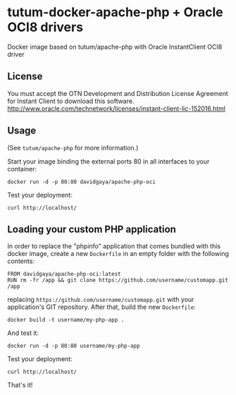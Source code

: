 tutum-docker-apache-php + Oracle OCI8 drivers
=============================================

Docker image based on tutum/apache-php with Oracle InstantClient OCI8
driver

License
-------

You must accept the OTN Development and Distribution License Agreement
for Instant Client to download this software.
<http://www.oracle.com/technetwork/licenses/instant-client-lic-152016.html>

Usage
-----

(See `tutum/apache-php` for more information.)

Start your image binding the external ports 80 in all interfaces to your
container:

    docker run -d -p 80:80 davidgaya/apache-php-oci

Test your deployment:

    curl http://localhost/

Loading your custom PHP application
-----------------------------------

In order to replace the "phpinfo" application that comes bundled
with this docker image,
create a new `Dockerfile` in an empty folder with the following
contents:

    FROM davidgaya/apache-php-oci:latest
    RUN rm -fr /app && git clone https://github.com/username/customapp.git /app

replacing `https://github.com/username/customapp.git` with your
application's GIT repository.
After that, build the new `Dockerfile`:

    docker build -t username/my-php-app .

And test it:

    docker run -d -p 80:80 username/my-php-app

Test your deployment:

    curl http://localhost/

That's it!
